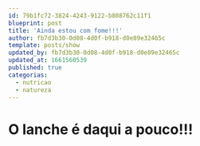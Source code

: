 ```yaml
---
id: 79b1fc72-3824-4243-9122-b808762c11f1
blueprint: post
title: 'Ainda estou com fome!!!'
author: fb7d3b30-0d08-4d0f-b918-d0e89e32465c
template: posts/show
updated_by: fb7d3b30-0d08-4d0f-b918-d0e89e32465c
updated_at: 1661560539
published: true
categorias:
  - nutricao
  - natureza
---
```

# O lanche é daqui a pouco!!!